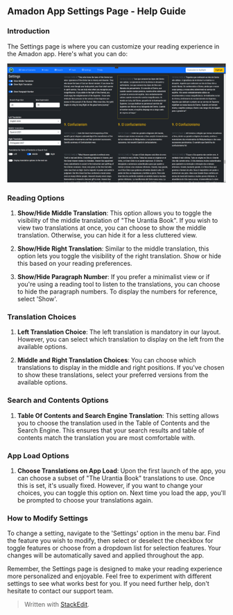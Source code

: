 



## Amadon App Settings Page - Help Guide

### Introduction

The Settings page is where you can customize your reading experience in the Amadon app. Here's what you can do:

![The Settings Page](images/Settings.png)

### Reading Options

1.  **Show/Hide Middle Translation**: This option allows you to toggle the visibility of the middle translation of "The Urantia Book". If you wish to view two translations at once, you can choose to show the middle translation. Otherwise, you can hide it for a less cluttered view.
    
2.  **Show/Hide Right Translation**: Similar to the middle translation, this option lets you toggle the visibility of the right translation. Show or hide this based on your reading preferences.
    
3.  **Show/Hide Paragraph Number**: If you prefer a minimalist view or if you're using a reading tool to listen to the translations, you can choose to hide the paragraph numbers. To display the numbers for reference, select 'Show'.
    

### Translation Choices

1.  **Left Translation Choice**: The left translation is mandatory in our layout. However, you can select which translation to display on the left from the available options.
    
2.  **Middle and Right Translation Choices**: You can choose which translations to display in the middle and right positions. If you've chosen to show these translations, select your preferred versions from the available options.
    

### Search and Contents Options

1.  **Table Of Contents and Search Engine Translation**: This setting allows you to choose the translation used in the Table of Contents and the Search Engine. This ensures that your search results and table of contents match the translation you are most comfortable with.

### App Load Options

1.  **Choose Translations on App Load**: Upon the first launch of the app, you can choose a subset of "The Urantia Book" translations to use. Once this is set, it's usually fixed. However, if you want to change your choices, you can toggle this option on. Next time you load the app, you'll be prompted to choose your translations again.

### How to Modify Settings

To change a setting, navigate to the 'Settings' option in the menu bar. Find the feature you wish to modify, then select or deselect the checkbox for toggle features or choose from a dropdown list for selection features. Your changes will be automatically saved and applied throughout the app.

Remember, the Settings page is designed to make your reading experience more personalized and enjoyable. Feel free to experiment with different settings to see what works best for you. If you need further help, don't hesitate to contact our support team.


> Written with [StackEdit](https://stackedit.io/).
<!--stackedit_data:
eyJoaXN0b3J5IjpbNzUwOTYwMjc4LDEwOTQyMzY5OTEsLTIwMD
A1ODExNjcsLTE4MTcyOTQ4MzddfQ==
-->